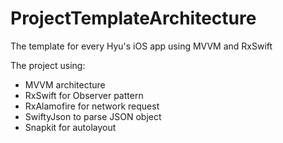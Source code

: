 # ProjectTemplateArchitecture
The template for every Hyu's iOS app using MVVM and RxSwift

The project using:
- MVVM architecture
- RxSwift for Observer pattern
- RxAlamofire for network request
- SwiftyJson to parse JSON object
- Snapkit for autolayout 
